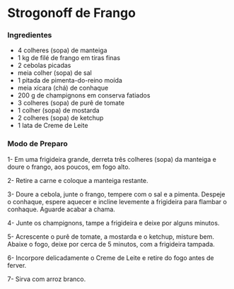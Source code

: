 # Strogonoff de Frango

### Ingredientes

* 4 colheres (sopa) de manteiga
* 1 kg de filé de frango em tiras finas
* 2 cebolas picadas
* meia colher (sopa) de sal
* 1 pitada de pimenta-do-reino moída
* meia xícara (chá) de conhaque
* 200 g de champignons em conserva fatiados
* 3 colheres (sopa) de purê de tomate
* 1 colher (sopa) de mostarda
* 2 colheres (sopa) de ketchup
* 1 lata de Creme de Leite

### Modo de Preparo

1- Em uma frigideira grande, derreta três colheres (sopa) da manteiga e doure o frango, aos poucos, em fogo alto.

2- Retire a carne e coloque a manteiga restante.

3- Doure a cebola, junte o frango, tempere com o sal e a pimenta. Despeje o conhaque, espere aquecer e incline levemente a frigideira para flambar o conhaque. Aguarde acabar a chama.

4- Junte os champignons, tampe a frigideira e deixe por alguns minutos.

5- Acrescente o purê de tomate, a mostarda e o ketchup, misture bem. Abaixe o fogo, deixe por cerca de 5 minutos, com a frigideira tampada.

6- Incorpore delicadamente o Creme de Leite e retire do fogo antes de ferver.

7- Sirva com arroz branco.